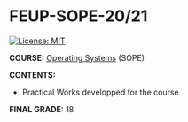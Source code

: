 # FEUP-SOPE-20/21
[![License: MIT](https://img.shields.io/badge/License-MIT-yellow.svg)](https://opensource.org/licenses/MIT)

**COURSE:** [Operating Systems](https://sigarra.up.pt/feup/en/ucurr_geral.ficha_uc_view?pv_ocorrencia_id=459478) (SOPE)

**CONTENTS:** 
- Practical Works developped for the course

**FINAL GRADE:** 18

